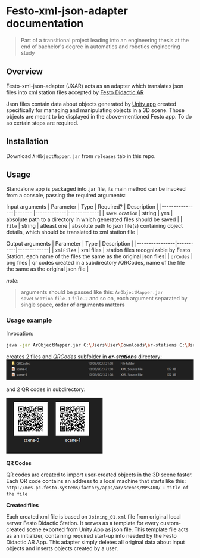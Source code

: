 # Festo-xml-json-adapter  documentation
> Part of a transitional project leading into an engineering thesis at the end of bachelor's degree in automatics and robotics engineering study

## **Overview**

Festo-xml-json-adapter (JXAR) acts as an adapter which translates json files into xml station files accepted by [Festo Didactic AR](https://play.google.com/store/apps/details?id=com.festo.didactic.ar&hl=pl&gl=US&pli=1)

Json files contain data about objects generated by [Unity app](https://github.com/przWaw/ProjektPrzejsciowyUnity) created specifically for managing and manipulating objects in a 3D scene. Those objects are meant to be displayed in the above-mentioned Festo app. To do so certain steps are required.

## **Installation**

Download `ArObjectMapper.jar` from `releases` tab in this repo.

## **Usage**

Standalone app is packaged into .jar file, its main method can be invoked from a console, passing the required arguments:


Input arguments
| Parameter      | Type   | Required?   | Description |
|----------------|------- |-------------|-------------|
| `saveLocation` | string | yes         | absolute path to a directory in which generated files should be saved |
| `file`         | string | atleast one | absolute path to json file(s) containing object details, which should be translated to xml station file |

Output arguments
| Parameter      | Type      | Description |
|----------------|-----------|-------------|
| `xmlFiles`     | xml files | station files recognizable by Festo Station, each name of the files the same as the original json files|
| `qrCodes`      | png files | qr codes created in a subdirectory /QRCodes, name of the file the same as the original json file |

_note_:
> arguments should be passed like this: `ArObjectMapper.jar` `saveLocation` `file-1` `file-2` and so on, each argument separated by single space, **order of arguments matters**

### **Usage example**

Invocation:
``` sh
java -jar ArObjectMapper.jar C:\Users\User\Downloads\ar-stations C:\Users\User\Downloads\scene-0.json C:\Users\User\Downloads\scene-1.json
```
creates 2 files and _QRCodes_ subfolder in **_ar-stations_** directory:
![screen containing created files and folder](./readme-scr/scr-files-folders-example.png)

and 2 QR codes in subdirectory:

![screen containing created qr codes](./readme-scr/scr-qr-codes-example.png)


**QR Codes**

QR codes are created to import user-created objects in the 3D scene faster. Each QR code contains an address to a local machine that starts like this: `http://mes-pc.festo.systems/factory/apps/ar/scenes/MPS400/` + `title of the file`


**Created files**

Each created xml file is based on `Joining_01.xml` file from original local server Festo Didactic Station. It serves as a template for every custom-created scene exported from Unity App as json file. This template file acts as an initializer, containing required start-up info needed by the Festo Didactic AR App. This adapter simply deletes all original data about input objects and inserts objects created by a user. 
